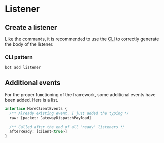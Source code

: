 # Listener

## Create a listener

Like the commands, it is recommended to use the [CLI](https://www.npmjs.com/package/make-bot.ts) to correctly generate the body of the listener.

### CLI pattern

```bash
bot add listener
```

## Additional events

For the proper functioning of the framework, some additional events have been added. Here is a list.

```typescript
interface MoreClientEvents {
  /** Already existing event. I just added the typing */
  raw: [packet: GatewayDispatchPayload]

  /** Called after the end of all "ready" listeners */
  afterReady: [Client<true>]
}
```
